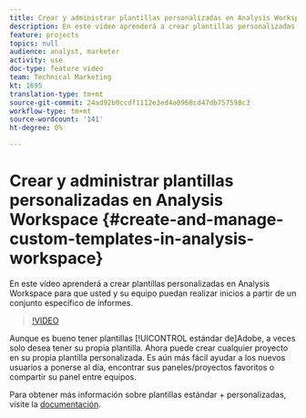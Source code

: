 ```yaml
---
title: Crear y administrar plantillas personalizadas en Analysis Workspace
description: En este vídeo aprenderá a crear plantillas personalizadas en Analysis Workspace para que usted y su equipo puedan realizar inicios a partir de un conjunto específico de informes.
feature: projects
topics: null
audience: analyst, marketer
activity: use
doc-type: feature video
team: Technical Marketing
kt: 1695
translation-type: tm+mt
source-git-commit: 24ad92b0ccdf1112e3ed4a0968cd47db757598c3
workflow-type: tm+mt
source-wordcount: '141'
ht-degree: 0%

---
```



# Crear y administrar plantillas personalizadas en Analysis Workspace {#create-and-manage-custom-templates-in-analysis-workspace}

En este vídeo aprenderá a crear plantillas personalizadas en Analysis Workspace para que usted y su equipo puedan realizar inicios a partir de un conjunto específico de informes.

>[!VIDEO](https://video.tv.adobe.com/v/23231/?quality=12)

Aunque es bueno tener plantillas [!UICONTROL estándar de]Adobe, a veces solo desea tener su propia plantilla. Ahora puede crear cualquier proyecto en su propia plantilla personalizada. Es aún más fácil ayudar a los nuevos usuarios a ponerse al día, encontrar sus paneles/proyectos favoritos o compartir su panel entre equipos.

Para obtener más información sobre plantillas estándar + personalizadas, visite la [documentación](https://marketing.adobe.com/resources/help/en_US/analytics/analysis-workspace/starter_projects.html).
